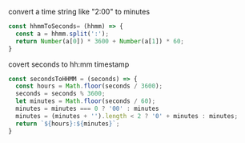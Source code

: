 
convert a time string like "2:00" to minutes
``` js
const hhmmToSeconds= (hhmm) => {
  const a = hhmm.split(':');
  return Number(a[0]) * 3600 + Number(a[1]) * 60; 
}
```

covert seconds to hh:mm timestamp
``` js
const secondsToHHMM = (seconds) => {
  const hours = Math.floor(seconds / 3600);
  seconds = seconds % 3600;
  let minutes = Math.floor(seconds / 60);
  minutes = minutes === 0 ? '00' : minutes
  minutes = (minutes + '').length < 2 ? '0' + minutes : minutes;
  return `${hours}:${minutes}`;
}
```